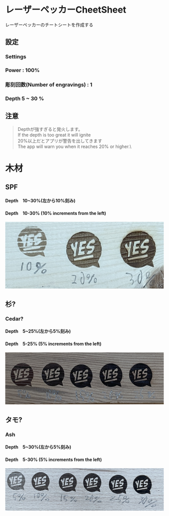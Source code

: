 # レーザーペッカーCheetSheet

レーザーペッカーのチートシートを作成する

## 設定
### Settings
### Power : 100%
### 彫刻回数(Number of engravings) : 1
### Depth 5 ~ 30 %

## 注意
 >Depthが強すぎると発火します。\
 >If the depth is too great it will ignite\
 >20%以上だとアプリが警告を出してきます\
 >The app will warn you when it reaches 20% or higher.\

# 木材

## SPF

#### Depth　10~30%(左から10%刻み)
#### Depth　10-30% (10% increments from the left)

![Image](SPF.JPG "SPF")

## 杉?
### Cedar?

#### Depth　5~25%(左から5%刻み)
#### Depth　5-25% (5% increments from the left)

![Image](杉.JPG "杉?")

## タモ?
### Ash

#### Depth　5~30%(左から5%刻み)
#### Depth　5-30% (5% increments from the left)

![Image](タモ.JPG "タモ?")
